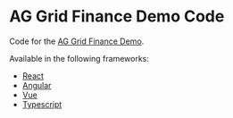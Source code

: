 # AG Grid Finance Demo Code

Code for the [AG Grid Finance Demo](https://ag-grid.com/example-finance).

Available in the following frameworks:

- [React](./react/)
- [Angular](./angular/)
- [Vue](./vue/)
- [Typescript](./typescript/)
